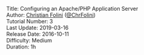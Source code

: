 Title: Configuring an Apache/PHP Application Server  
Author: <a href="mailto:christian.folini@netnea.com">Christian Folini</a> (<a href="https://twitter.com/ChrFolini">@ChrFolini</a>)  
Tutorial Number: 3  
Last Update: 2019-03-16  
Release Date: 2016-10-11  
Difficulty: Medium  
Duration: 1h  
